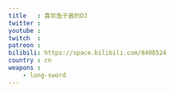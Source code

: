 ```yaml
---
title   : 喜欢鱼子酱的DJ
twitter :
youtube :
twitch  :
patreon :
bilibili: https://space.bilibili.com/8408524
country : cn
weapons :
    - long-sword
---
```

